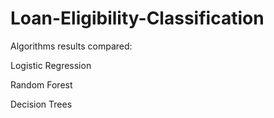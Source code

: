 # Loan-Eligibility-Classification
Algorithms results compared:

Logistic Regression

Random Forest

Decision Trees
